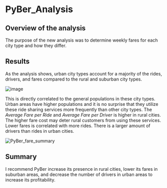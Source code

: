 # PyBer_Analysis

## Overview of the analysis
The purpose of the new analysis was to determine weekly fares for each city type and how they differ.

## Results
As the analysis shows, urban city types account for a majority of the rides, drivers, and fares compared to the rural and suburban city types.

![image](https://user-images.githubusercontent.com/90434010/138770278-93cc916a-e57c-4787-bea8-5b295d6ab4af.png)

This is directly correlated to the general populations in these city types. Urban areas have higher populations and it is no surprise that they utilize these ride sharing services more frequently than other city types. The _Average Fare per Ride_ and _Average Fare per Driver_ is higher in rural cities. The higher fare cost may deter rural customers from using these services. Lower fares is correlated with more rides. There is a larger amount of drivers than rides in urban cities.

![PyBer_fare_summary](https://user-images.githubusercontent.com/90434010/138773425-ed51aaa2-dbe3-4758-a2b7-0a9952ac6489.png)

## Summary
I recommend PyBer increase its presence in rural cities, lower its fares in suburban areas, and decrease the number of drivers in urban areas to increase its profitability.

